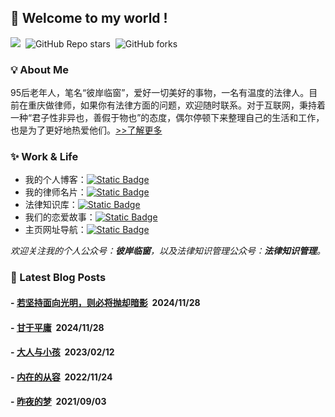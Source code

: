 ## 📌 Welcome to my world !

![](https://komarev.com/ghpvc/?username=LawyerLu&color=40c463)&nbsp; ![GitHub Repo stars](https://img.shields.io/github/stars/LawyerLu/OneBlog)
 &nbsp;![GitHub forks](https://img.shields.io/github/forks/LawyerLu/ONEBLOG) 

### 💡 About Me

95后老年人，笔名“彼岸临窗”，爱好一切美好的事物，一名有温度的法律人。目前在重庆做律师，如果你有法律方面的问题，欢迎随时联系。对于互联网，秉持着一种“君子性非异也，善假于物也”的态度，偶尔停顿下来整理自己的生活和工作，也是为了更好地热爱他们。[>>了解更多](https://oneblog.co/about.html)

### ✨ Work & Life

- 我的个人博客：<a href="https://oneblog.co" target="_blank"><img alt="Static Badge" src="https://img.shields.io/badge/oneblog.co-%E5%8D%9A%E5%AE%A2-blue"></a>
- 我的律师名片：<a href="https://luziyang.cn" target="_blank"><img alt="Static Badge" src="https://img.shields.io/badge/luziyang.cn-%E5%BE%8B%E5%B8%88-ef6726"></a>
- 法律知识库：<a href="https://luziyang.cn/wiki" target="_blank"><img alt="Static Badge" src="https://img.shields.io/badge/wiki-%E6%B3%95%E5%BE%8B%E7%9F%A5%E8%AF%86%E7%AE%A1%E7%90%86-116fe5"></a>
- 我们的恋爱故事：<a href="https://bypic.cn" target="_blank"><img alt="Static Badge" src="https://img.shields.io/badge/bypic.cn-%E6%83%85%E4%BE%A3%E6%97%A5%E5%BF%97-e35ca6"></a>
- 主页网址导航：<a href="https://coolnav.com" target="_blank"><img alt="Static Badge" src="https://img.shields.io/badge/coolnav.com-%E9%85%B7%E5%AF%BC%E8%88%AA-267fef"></a>

*欢迎关注我的个人公众号：**彼岸临窗**，以及法律知识管理公众号：**法律知识管理**。*

### 📙 Latest Blog Posts

<!-- BLOG-POST-LIST:START -->
 #### - [若坚持面向光明，则必将抛却暗影](https://oneblogx.com/942.html) &nbsp;2024/11/28 

 #### - [甘于平庸](https://oneblogx.com/941.html) &nbsp;2024/11/28 

 #### - [大人与小孩](https://oneblogx.com/378.html) &nbsp;2023/02/12 

 #### - [内在的从容](https://oneblogx.com/377.html) &nbsp;2022/11/24 

 #### - [昨夜的梦](https://oneblogx.com/369.html) &nbsp;2021/09/03 
<!-- BLOG-POST-LIST:END -->
